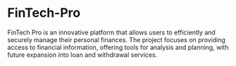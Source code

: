# FinTech-Pro
FinTech Pro is an innovative platform that allows users to efficiently and securely manage their personal finances. The project focuses on providing access to financial information, offering tools for analysis and planning, with future expansion into loan and withdrawal services.
